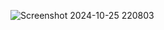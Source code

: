 ![Screenshot 2024-10-25 220803](https://github.com/user-attachments/assets/32c95daa-7ece-4016-aa5f-5fc9a7e4c8e0)
